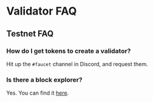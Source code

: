 # Validator FAQ

## Testnet FAQ

### How do I get tokens to create a validator?

Hit up the `#faucet` channel in Discord, and request them.

### Is there a block explorer?

Yes. You can find it [here](https://testnet.juno.aneka.io/).
